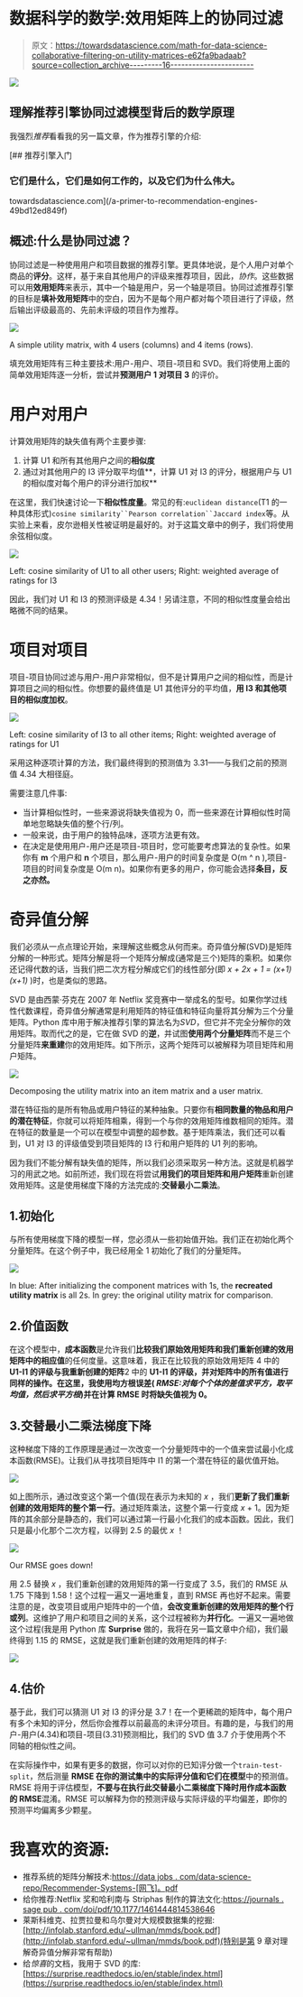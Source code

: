 # 数据科学的数学:效用矩阵上的协同过滤

> 原文：<https://towardsdatascience.com/math-for-data-science-collaborative-filtering-on-utility-matrices-e62fa9badaab?source=collection_archive---------16----------------------->

![](img/42b66992c617c33ab1c74d07bffb399b.png)

## 理解推荐引擎协同过滤模型背后的数学原理

我强烈*推荐*看看我的另一篇文章，作为推荐引擎的介绍:

[](/a-primer-to-recommendation-engines-49bd12ed849f) [## 推荐引擎入门

### 它们是什么，它们是如何工作的，以及它们为什么伟大。

towardsdatascience.com](/a-primer-to-recommendation-engines-49bd12ed849f) 

## 概述:什么是协同过滤？

协同过滤是一种使用用户和项目数据的推荐引擎。更具体地说，是个人用户对单个商品的**评分**。这样，基于来自其他用户的评级来推荐项目，因此，*协作*。这些数据可以用**效用矩阵**来表示，其中一个轴是用户，另一个轴是项目。协同过滤推荐引擎的目标是**填补效用矩阵**中的空白，因为不是每个用户都对每个项目进行了评级，然后输出评级最高的、先前未评级的项目作为推荐。

![](img/9f461bea1708769126dc89d2417519a2.png)

A simple utility matrix, with 4 users (columns) and 4 items (rows).

填充效用矩阵有三种主要技术:用户-用户、项目-项目和 SVD。我们将使用上面的简单效用矩阵逐一分析，尝试并**预测用户 1 对项目 3** 的评价。

# 用户对用户

计算效用矩阵的缺失值有两个主要步骤:

1.  计算 U1 和所有其他用户之间的**相似度**
2.  通过对其他用户的 I3 评分取平均值**，计算 U1 对 I3 的评分，根据用户与 U1 的相似度对每个用户的评分进行加权**

在这里，我们快速讨论一下**相似性度量**。常见的有:`euclidean distance`(T1 的一种具体形式)`cosine similarity``Pearson correlation``Jaccard index`等。从实验上来看，皮尔逊相关性被证明是最好的。对于这篇文章中的例子，我们将使用余弦相似度。

![](img/881cfa794248d9a80051f40e336d3561.png)

Left: cosine similarity of U1 to all other users; Right: weighted average of ratings for I3

因此，我们对 U1 和 I3 的预测评级是 4.34！另请注意，不同的相似性度量会给出略微不同的结果。

# 项目对项目

项目-项目协同过滤与用户-用户非常相似，但不是计算用户之间的相似性，而是计算项目之间的相似性。你想要的最终值是 U1 其他评分的平均值，**用 I3 和其他项目的相似度加权**。

![](img/aaf0799e6404acd102f54ca016f5eae4.png)

Left: cosine similarity of I3 to all other items; Right: weighted average of ratings for U1

采用这种逐项计算的方法，我们最终得到的预测值为 3.31——与我们之前的预测值 4.34 大相径庭。

需要注意几件事:

*   当计算相似性时，一些来源说将缺失值视为 0，而一些来源在计算相似性时简单地忽略缺失值的整个行/列。
*   一般来说，由于用户的独特品味，逐项方法更有效。
*   在决定是使用用户-用户还是项目-项目时，您可能要考虑算法的复杂性。如果你有 **m** 个用户和 **n** 个项目，那么用户-用户的时间复杂度是 O(m ^ n ),项目-项目的时间复杂度是 O(m n)。如果你有更多的用户，你可能会选择**条目，反之亦然。**

# 奇异值分解

我们必须从一点点理论开始，来理解这些概念从何而来。奇异值分解(SVD)是矩阵分解的一种形式。矩阵分解是将一个矩阵分解成(通常是三个)矩阵的乘积。如果你还记得代数的话，当我们把二次方程分解成它们的线性部分(即 *x + 2x + 1 = (x+1)(x+1)* )时，也是类似的思路。

SVD 是由西蒙·芬克在 2007 年 Netflix 奖竞赛中一举成名的型号。如果你学过线性代数课程，奇异值分解通常是利用矩阵的特征值和特征向量将其分解为三个分量矩阵。Python 库中用于解决推荐引擎的算法名为*SVD*，但它并不完全分解你的效用矩阵。取而代之的是，它在做 SVD 的**逆**，并试图**使用两个分量矩阵**而不是三个分量矩阵**来重建**你的效用矩阵。如下所示，这两个矩阵可以被解释为项目矩阵和用户矩阵。

![](img/8097dc134159ea2a9249d53ba7ab7361.png)

Decomposing the utility matrix into an item matrix and a user matrix.

潜在特征指的是所有物品或用户特征的某种抽象。只要你有**相同数量的物品和用户的潜在特征**，你就可以将矩阵相乘，得到一个与你的效用矩阵维数相同的矩阵。潜在特征的数量是一个可以在模型中调整的超参数。基于矩阵乘法，我们还可以看到，U1 对 I3 的评级值受到项目矩阵的 I3 行和用户矩阵的 U1 列的影响。

因为我们不能分解有缺失值的矩阵，所以我们必须采取另一种方法。这就是机器学习的用武之地。如前所述，我们现在将尝试**用我们的项目矩阵和用户矩阵**重新创建效用矩阵。这是使用梯度下降的方法完成的:**交替最小二乘法**。

## 1.初始化

与所有使用梯度下降的模型一样，您必须从一些初始值开始。我们正在初始化两个分量矩阵。在这个例子中，我已经用全 1 初始化了我们的分量矩阵。

![](img/54b31c2fbe71b113224bc85529609e19.png)

In blue: After initializing the component matrices with 1s, the **recreated utility matrix** is all 2s. In grey: the original utility matrix for comparison.

## 2.价值函数

在这个模型中，**成本函数**是允许我们**比较我们原始效用矩阵和我们重新创建的效用矩阵中的相应值**的任何度量。这意味着，我正在比较我的原始效用矩阵 4 中的 **U1-I1 的评级与我重新创建的矩阵**2 中的 **U1-I1 的评级，并对矩阵中的所有值进行同样的操作。在这里，我使用均方根误差( *RMSE:对每个个体的差值求平方，取平均值，然后求平方根*)并在计算 RMSE 时将缺失值视为 0。**

## 3.交替最小二乘法梯度下降

这种梯度下降的工作原理是通过一次改变一个分量矩阵中的一个值来尝试最小化成本函数(RMSE)。让我们从寻找项目矩阵中 I1 的第一个潜在特征的最优值开始。

![](img/66a3fb4fb2d93071e897d44e8ab905b6.png)

如上图所示，通过改变这个第一个值(现在表示为未知的 *x* ，我们**更新了我们重新创建的效用矩阵的整个第一行**。通过矩阵乘法，这整个第一行变成 *x* + 1。因为矩阵的其余部分是静态的，我们可以通过第一行最小化我们的成本函数。因此，我们只是最小化那个二次方程，以得到 2.5 的最优 *x* ！

![](img/1f3d9664aeb34eda2680d8350d63a8bf.png)

Our RMSE goes down!

用 2.5 替换 *x* ，我们重新创建的效用矩阵的第一行变成了 3.5，我们的 RMSE 从 1.75 下降到 1.58！这个过程一遍又一遍地重复，直到 RMSE 再也好不起来。需要注意的是，改变项目或用户矩阵中的一个值，**会改变重新创建的效用矩阵的整个行或列**。这维护了用户和项目之间的关系，这个过程被称为**并行化**。一遍又一遍地做这个过程(我是用 Python 库 **Surprise** 做的，我将在另一篇文章中介绍)，我们最终得到 1.15 的 RMSE，这就是我们重新创建的效用矩阵的样子:

![](img/654f0b1f23ef65f3592736f80440db65.png)

## 4.估价

基于此，我们可以猜测 U1 对 I3 的评分是 3.7！在一个更稀疏的矩阵中，每个用户有多个未知的评分，然后你会推荐以前最高的未评分项目。有趣的是，与我们的用户-用户(4.34)和项目-项目(3.31)预测相比，我们的 SVD 值 3.7 介于使用两个不同轴的相似性之间。

在实际操作中，如果有更多的数据，你可以对你的已知评分做一个`train-test-split`，然后测量 **RMSE 在你的测试集中的实际评分值和它们在模型**中的预测值。RMSE 将用于评估模型，**不要与在执行此交替最小二乘梯度下降时用作成本函数的 RMSE**混淆。RMSE 可以解释为你的预测评级与实际评级的平均偏差，即你的预测平均偏离多少颗星。

# 我喜欢的资源:

*   推荐系统的矩阵分解技术:[https://data jobs . com/data-science-repo/Recommender-Systems-[网飞]。pdf](https://datajobs.com/data-science-repo/Recommender-Systems-[Netflix].pdf)
*   给你推荐:Netflix 奖和哈利南与 Striphas 制作的算法文化:[https://journals . sage pub . com/doi/pdf/10.1177/1461444814538646](https://journals.sagepub.com/doi/pdf/10.1177/1461444814538646)
*   莱斯科维克、拉贾拉曼和乌尔曼对大规模数据集的挖掘:[http://infolab.stanford.edu/~ullman/mmds/book.pdf](http://infolab.stanford.edu/~ullman/mmds/book.pdf)(特别是第 9 章对理解奇异值分解非常有帮助)
*   给*惊喜*的文档，我用于 SVD 的库:[https://surprise.readthedocs.io/en/stable/index.html](https://surprise.readthedocs.io/en/stable/index.html)